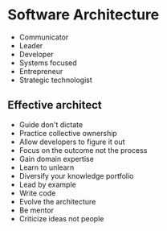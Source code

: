 # Software Architecture

- Communicator
- Leader
- Developer
- Systems focused
- Entrepreneur
- Strategic technologist

## Effective architect

- Guide don't dictate
- Practice collective ownership
- Allow developers to figure it out
- Focus on the outcome not the process
- Gain domain expertise 
- Learn to unlearn
- Diversify your knowledge portfolio
- Lead by example
- Write code
- Evolve the architecture 
- Be mentor
- Criticize ideas not people